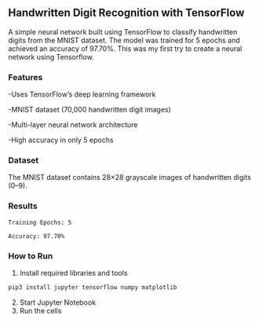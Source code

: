 ## Handwritten Digit Recognition with TensorFlow

A simple neural network built using TensorFlow to classify handwritten digits from the MNIST dataset. The model was trained for 5 epochs and achieved an accuracy of 97.70%. This was my first try to create a neural network using Tensorflow.

### Features

  -Uses TensorFlow’s deep learning framework

  -MNIST dataset (70,000 handwritten digit images)

  -Multi-layer neural network architecture

  -High accuracy in only 5 epochs

### Dataset
 The MNIST dataset contains 28×28 grayscale images of handwritten digits (0–9).
### Results
    Training Epochs: 5

    Accuracy: 97.70%

### How to Run
1. Install required libraries and tools
```bash
pip3 install jupyter tensorflow numpy matplotlib
```
2. Start Jupyter Notebook
3. Run the cells

